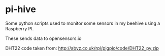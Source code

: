 # pi-hive

Some python scripts used to monitor some sensors in my beehive using a Raspberry PI.

These sends data to opensensors.io


DHT22 code taken from:
http://abyz.co.uk/rpi/pigpio/code/DHT22_py.zip

